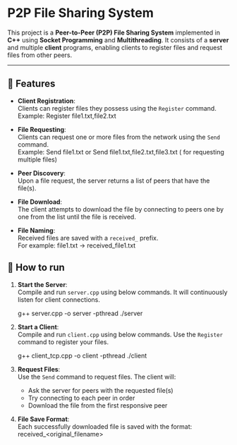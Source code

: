 # P2P File Sharing System

This project is a **Peer-to-Peer (P2P) File Sharing System** implemented in **C++** using **Socket Programming** and **Multithreading**. It consists of a **server** and multiple **client** programs, enabling clients to register files and request files from other peers.

---

## 🚀 Features

- **Client Registration**:  
  Clients can register files they possess using the `Register` command.  
  Example:
     Register file1.txt,file2.txt
- **File Requesting**:  
  Clients can request one or more files from the network using the `Send` command.  
  Example:
     Send file1.txt
          or
     Send file1.txt,file2.txt,file3.txt ( for requesting multiple files)
- **Peer Discovery**:  
Upon a file request, the server returns a list of peers that have the file(s).

- **File Download**:  
The client attempts to download the file by connecting to peers one by one from the list until the file is received.

- **File Naming**:  
Received files are saved with a `received_` prefix.  
For example:
   file1.txt -> received_file1.txt

## 🧪 How to run

1. **Start the Server**:  
   Compile and run `server.cpp` using below commands. It will continuously listen for client connections.

   g++ server.cpp -o server -pthread
   ./server

2. **Start a Client**:  
   Compile and run `client.cpp` using below commands. Use the `Register` command to register your files.
   
   g++ client_tcp.cpp -o client -pthread
   ./client

3. **Request Files**:  
   Use the `Send` command to request files. The client will:
   - Ask the server for peers with the requested file(s)
   - Try connecting to each peer in order
   - Download the file from the first responsive peer

4. **File Save Format**:  
   Each successfully downloaded file is saved with the format: received_<original_filename>

   
      

